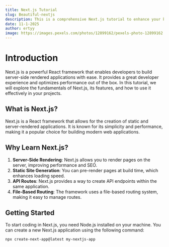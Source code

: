 ```yaml
---
title: Next.js Tutorial
slug: Beautiful-nextjs
description: This is a comprehensive Next.js tutorial to enhance your knowledge and skills in modern web development.
date: 11-1-2025
author: ertyy
image: https://images.pexels.com/photos/12899162/pexels-photo-12899162.jpeg?auto=compress&cs=tinysrgb&w=600
---
```


# Introduction

Next.js is a powerful React framework that enables developers to build server-side rendered applications with ease. It provides a great developer experience and optimizes performance out of the box. In this tutorial, we will explore the fundamentals of Next.js, its features, and how to use it effectively in your projects.

## What is Next.js?

Next.js is a React framework that allows for the creation of static and server-rendered applications. It is known for its simplicity and performance, making it a popular choice for building modern web applications.

## Why Learn Next.js?

1. **Server-Side Rendering**: Next.js allows you to render pages on the server, improving performance and SEO.
2. **Static Site Generation**: You can pre-render pages at build time, which enhances loading speed.
3. **API Routes**: Next.js provides a way to create API endpoints within the same application.
4. **File-Based Routing**: The framework uses a file-based routing system, making it easy to manage routes.

## Getting Started

To start coding in Next.js, you need Node.js installed on your machine. You can create a new Next.js application using the following command:

```bash
npx create-next-app@latest my-nextjs-app